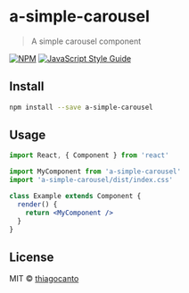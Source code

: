 # a-simple-carousel

> A simple carousel component

[![NPM](https://img.shields.io/npm/v/a-simple-carousel.svg)](https://www.npmjs.com/package/a-simple-carousel) [![JavaScript Style Guide](https://img.shields.io/badge/code_style-standard-brightgreen.svg)](https://standardjs.com)

## Install

```bash
npm install --save a-simple-carousel
```

## Usage

```jsx
import React, { Component } from 'react'

import MyComponent from 'a-simple-carousel'
import 'a-simple-carousel/dist/index.css'

class Example extends Component {
  render() {
    return <MyComponent />
  }
}
```

## License

MIT © [thiagocanto](https://github.com/thiagocanto)
